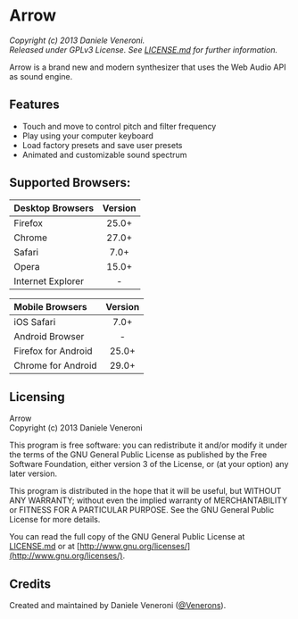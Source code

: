 # Arrow

_Copyright (c) 2013 Daniele Veneroni._  
_Released under GPLv3 License. See [LICENSE.md](LICENSE.md) for further information._

Arrow is a brand new and modern synthesizer that uses the Web Audio API as sound engine.

## Features

* Touch and move to control pitch and filter frequency
* Play using your computer keyboard
* Load factory presets and save user presets
* Animated and customizable sound spectrum

## Supported Browsers:

Desktop Browsers  | Version
:---------------- | :---:
Firefox           | 25.0+
Chrome            | 27.0+
Safari            | 7.0+
Opera             | 15.0+
Internet Explorer | -

Mobile Browsers     | Version
:------------------ | :---:
iOS Safari          | 7.0+
Android Browser     | -
Firefox for Android | 25.0+
Chrome for Android  | 29.0+

## Licensing

Arrow  
Copyright (c) 2013 Daniele Veneroni  

This program is free software: you can redistribute it and/or modify it under the terms of the GNU General Public License as published by the Free Software Foundation, either version 3 of the License, or (at your option) any later version.  

This program is distributed in the hope that it will be useful, but WITHOUT ANY WARRANTY; without even the implied warranty of
MERCHANTABILITY or FITNESS FOR A PARTICULAR PURPOSE. See the GNU General Public License for more details.  

You can read the full copy of the GNU General Public License at [LICENSE.md](LICENSE.md) or at [http://www.gnu.org/licenses/](http://www.gnu.org/licenses/).  

## Credits

Created and maintained by Daniele Veneroni ([@Venerons](http://twitter.com/Venerons)).
